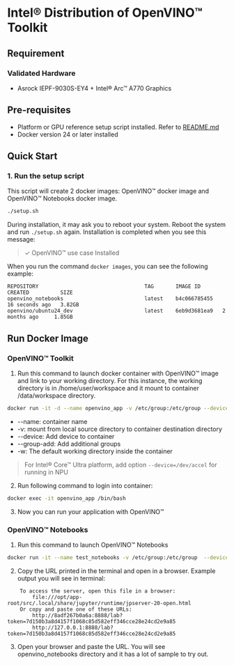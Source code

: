 # Intel® Distribution of OpenVINO™ Toolkit

## Requirement
### Validated Hardware
- Asrock IEPF-9030S-EY4 + Intel® Arc™ A770 Graphics

## Pre-requisites
- Platform or GPU reference setup script installed. Refer to [README.md](../../../README.md) 
- Docker version 24 or later installed

## Quick Start
### 1. Run the setup script
This script will create 2 docker images: OpenVINO™ docker image and OpenVINO™ Notebooks docker image.
```bash
./setup.sh
```
During installation, it may ask you to reboot your system. Reboot the system and run `./setup.sh` again. Installation is completed when you see this message:
> ✓ OpenVINO™ use case Installed

When you run the command `docker images`, you can see the following example:
```
REPOSITORY                                  TAG       IMAGE ID       CREATED          SIZE
openvino_notebooks                          latest    b4c066785455   16 seconds ago   3.82GB
openvino/ubuntu24_dev                       latest    6eb9d3681ea9   2 months ago     1.85GB
```

## Run Docker Image
### OpenVINO™ Toolkit
1. Run this command to launch docker container with OpenVINO™ image and link to your working directory. For this instance, the working directory is in /home/user/workspace and it mount to container /data/workspace directory.
```bash
docker run -it -d --name openvino_app -v /etc/group:/etc/group --device=/dev/dri --group-add=$(stat -c "%g" /dev/dri/render* | head -n 1) -v /usr/bin:/usr/bin -v /home/user/workspace:/data/workspace -w /data/workspace openvino/ubuntu24_dev:latest
```

- --name: container name
- -v: mount from local source directory to container destination directory
- --device: Add device to container
- --group-add: Add additional groups
- -w: The default working directory inside the container

> For Intel® Core™ Ultra platform, add option `--device=/dev/accel` for running in NPU

2. Run following command to login into container:
```bash
docker exec -it openvino_app /bin/bash
```

3. Now you can run your application with OpenVINO™

### OpenVINO™ Notebooks
1. Run this command to launch OpenVINO™ Notebooks
```bash
docker run -it --name test_notebooks -v /etc/group:/etc/group  --device=/dev/dri --group-add=$(stat -c "%g" /dev/dri/render* | head -n 1) -p 127.0.0.1:8888:8888 openvino_notebooks
```
2. Copy the URL printed in the terminal and open in a browser. Example output you will see in terminal:
```
    To access the server, open this file in a browser:
        file:///opt/app-root/src/.local/share/jupyter/runtime/jpserver-20-open.html
    Or copy and paste one of these URLs:
        http://8adf267b0a6a:8888/lab?token=7d150b3a8d4157f1068c85d582eff346cce28e24cd2e9a85
        http://127.0.0.1:8888/lab?token=7d150b3a8d4157f1068c85d582eff346cce28e24cd2e9a85
```
3. Open your browser and paste the URL. You will see openvino_notebooks directory and it has a lot of sample to try out.
